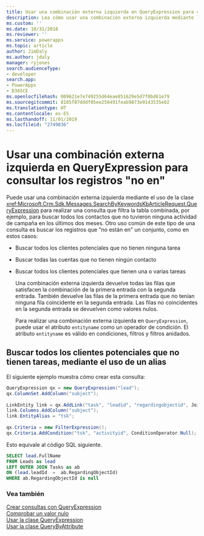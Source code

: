 ```yaml
---
title: Usar una combinación externa izquierda en QueryExpression para consultar los registros &quot;no en&quot; (Common Data Service) | Microsoft Docs
description: Lea cómo usar una combinación externa izquierda mediante la clase QueryExpression para realizar una consulta que aplique un filtro a la tabla combinada y cree una consulta para buscar registros &quot;no incluidos en&quot; un conjunto
ms.custom: ''
ms.date: 10/31/2018
ms.reviewer: ''
ms.service: powerapps
ms.topic: article
author: JimDaly
ms.author: jdaly
manager: ryjones
search.audienceType:
- developer
search.app:
- PowerApps
- D365CE
ms.openlocfilehash: 009621e7e749255d64eae851629e5d7f0bd61e79
ms.sourcegitcommit: 8185f87dddf05ee256491feab9873e9143535e02
ms.translationtype: HT
ms.contentlocale: es-ES
ms.lasthandoff: 11/01/2019
ms.locfileid: "2749836"
---
```

# <a name="use-a-left-outer-join-in-queryexpression-to-query-for-records-not-in"></a>Usar una combinación externa izquierda en QueryExpression para consultar los registros "no en"

Puede usar una combinación externa izquierda mediante el uso de la clase <xref:Microsoft.Crm.Sdk.Messages.SearchByKeywordsKbArticleRequest.QueryExpression> para realizar una consulta que filtra la tabla combinada, por ejemplo, para buscar todos los contactos que no tuvieron ninguna actividad de campaña en los últimos dos meses. Otro uso común de este tipo de una consulta es buscar los registros que "no están en" un conjunto, como en estos casos:  
  
- Buscar todos los clientes potenciales que no tienen ninguna tarea  
  
- Buscar todas las cuentas que no tienen ningún contacto  
  
- Buscar todos los clientes potenciales que tienen una o varias tareas  
  
  Una combinación externa izquierda devuelve todas las filas que satisfacen la combinación de la primera entrada con la segunda entrada. También devuelve las filas de la primera entrada que no tenían ninguna fila coincidente en la segunda entrada. Las filas no coincidentes en la segunda entrada se devuelven como valores nulos.  
  
  Para realizar una combinación externa izquierda en `QueryExpression`, puede usar el atributo `entityname` como un operador de condición. El atributo `entityname` es válido en condiciones, filtros y filtros anidados.  
  
## <a name="find-all-leads-that-have-no-tasks-using-an-alias"></a>Buscar todos los clientes potenciales que no tienen tareas, mediante el uso de un alias  

El siguiente ejemplo muestra cómo crear esta consulta:  
  
```csharp
QueryExpression qx = new QueryExpression("lead");  
qx.ColumnSet.AddColumn("subject");  
  
LinkEntity link = qx.AddLink("task", "leadid", "regardingobjectid", JoinOperator.LeftOuter);  
link.Columns.AddColumn("subject");  
link.EntityAlias = "tsk";  
  
qx.Criteria = new FilterExpression();  
qx.Criteria.AddCondition("tsk", "activityid", ConditionOperator.Null);
```  
  
Esto equivale al código SQL siguiente.  
  
```sql
SELECT lead.FullName  
FROM Leads as lead  
LEFT OUTER JOIN Tasks as ab  
ON (lead.leadId  =  ab.RegardingObjectId)  
WHERE ab.RegardingObjectId is null
```  
  
### <a name="see-also"></a>Vea también  
 [Crear consultas con QueryExpression](build-queries-with-queryexpression.md)   
 [Comprobar un valor nulo](/dynamics365/customer-engagement/developer/test-null-value)   
 [Usar la clase QueryExpression](use-queryexpression-class.md)   
 [Usar la clase QueryByAttribute](use-querybyattribute-class.md)